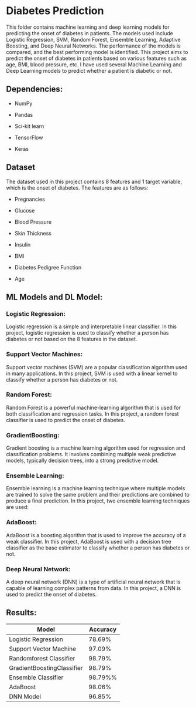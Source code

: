 # Diabetes Prediction
This folder contains machine learning and deep learning models for predicting the onset of diabetes in patients. The models used include Logistic Regression, SVM, Random Forest, Ensemble Learning, Adaptive Boosting, and Deep Neural Networks. The performance of the models is compared, and the best performing model is identified.
This project aims to predict the onset of diabetes in patients based on various features such as age, BMI, blood pressure, etc. I have used several Machine Learning and Deep Learning models to predict whether a patient is diabetic or not.


## Dependencies:

- NumPy

- Pandas

- Sci-kit learn

- TensorFlow

- Keras


## Dataset

The dataset used in this project contains 8 features and 1 target variable, which is the onset of diabetes. The features are as follows:

- Pregnancies

- Glucose

- Blood Pressure

- Skin Thickness

- Insulin

- BMI

- Diabetes Pedigree Function

- Age

##  ML Models and DL Model:

### Logistic Regression:

Logistic regression is a simple and interpretable linear classifier. In this project, logistic regression is used to classify whether a person has diabetes or not based on the 8 features in the dataset.

### Support Vector Machines:

Support vector machines (SVM) are a popular classification algorithm used in many applications. In this project, SVM is used with a linear kernel to classify whether a person has diabetes or not.

### Random Forest:

Random Forest is a powerful machine-learning algorithm that is used for both classification and regression tasks. In this project, a random forest classifier is used to predict the onset of diabetes.

### GradientBoosting:

Gradient boosting is a machine learning algorithm used for regression and classification problems. It involves combining multiple weak predictive models, typically decision trees, into a strong predictive model.

### Ensemble Learning:

Ensemble learning is a machine learning technique where multiple models are trained to solve the same problem and their predictions are combined to produce a final prediction. In this project, two ensemble learning techniques are used:

### AdaBoost:      
AdaBoost is a boosting algorithm that is used to improve the accuracy of a weak classifier. In this project, AdaBoost is used with a decision tree classifier as the base estimator to classify whether a person has diabetes or not.

### Deep Neural Network:

A deep neural network (DNN) is a type of artificial neural network that is capable of learning complex patterns from data. In this project, a DNN is used to predict the onset of diabetes.

## Results:

|  Model | Accuracy |
|----------|----------|
| Logistic Regression | 78.69% |
| Support Vector Machine | 97.09% |
| Randomforest Classifier| 98.79% |
| GradientBoostingClassifier | 98.79% |
| Ensemble Classifier | 98.79%% |
| AdaBoost | 98.06% |
| DNN Model | 96.85% |

